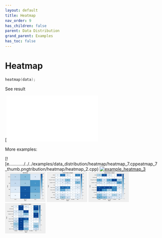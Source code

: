 ```yaml
---
layout: default
title: Heatmap
nav_order: 9
has_children: false
parent: Data Distribution
grand_parent: Examples
has_toc: false
---
```

# Heatmap

```cpp
heatmap(data);
```


See result

[![e../../../examples/data_distribution/heatmap/heatmap_1.cppeatmap_1.png)](examples/data_distribution/heatmap/heatmap_1.cpp)

More examples:
    
[![e............/../../examples/data_distribution/heatmap/heatmap_7.cppeatmap_7_thumb.pngtribution/heatmap/heatmap_2.cpp)  [![example_heatmap_3](docs/examples/data_distribution/heatmap/heatmap_3_thumb.png)](examples/data_distribution/heatmap/heatmap_3.cpp)  [![example_heatmap_4](docs/examples/data_distribution/heatmap/heatmap_4_thumb.png)](examples/data_distribution/heatmap/heatmap_4.cpp)  [![example_heatmap_5](docs/examples/data_distribution/heatmap/heatmap_5_thumb.png)](examples/data_distribution/heatmap/heatmap_5.cpp)  [![example_heatmap_6](docs/examples/data_distribution/heatmap/heatmap_6_thumb.png)](examples/data_distribution/heatmap/heatmap_6.cpp)  [![example_heatmap_7](docs/examples/data_distribution/heatmap/heatmap_7_thumb.png)](examples/data_distribution/heatmap/heatmap_7.cpp)
  



